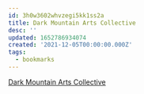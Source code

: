 ```yaml
---
id: 3h0w3602whvzegi5kk1ss2a
title: Dark Mountain Arts Collective
desc: ''
updated: 1652786934074
created: '2021-12-05T00:00:00.000Z'
tags:
  - bookmarks
---
```


[Dark Mountain Arts Collective](https://dark-mountain.net/)
